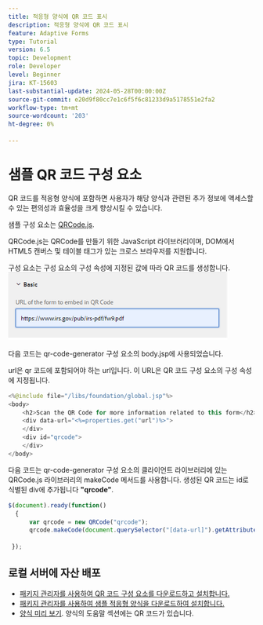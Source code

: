 ```yaml
---
title: 적응형 양식에 QR 코드 표시
description: 적응형 양식에 QR 코드 표시
feature: Adaptive Forms
type: Tutorial
version: 6.5
topic: Development
role: Developer
level: Beginner
jira: KT-15603
last-substantial-update: 2024-05-28T00:00:00Z
source-git-commit: e20d9f80cc7e1c6f5f6c81233d9a5178551e2fa2
workflow-type: tm+mt
source-wordcount: '203'
ht-degree: 0%

---
```


# 샘플 QR 코드 구성 요소

QR 코드를 적응형 양식에 포함하면 사용자가 해당 양식과 관련된 추가 정보에 액세스할 수 있는 편의성과 효율성을 크게 향상시킬 수 있습니다.

샘플 구성 요소는 [QRCode.js](https://davidshimjs.github.io/qrcodejs/).

QRCode.js는 QRCode를 만들기 위한 JavaScript 라이브러리이며, DOM에서 HTML5 캔버스 및 테이블 태그가 있는 크로스 브라우저를 지원합니다.

구성 요소는 구성 요소의 구성 속성에 지정된 값에 따라 QR 코드를 생성합니다.
![이미지](assets/qr-code-url.png)

다음 코드는 qr-code-generator 구성 요소의 body.jsp에 사용되었습니다.

url은 qr 코드에 포함되어야 하는 url입니다. 이 URL은 QR 코드 구성 요소의 구성 속성에 지정됩니다.

```java
<%@include file="/libs/foundation/global.jsp"%>
<body>
    <h2>Scan the QR Code for more information related to this form</h2>
    <div data-url="<%=properties.get("url")%>">
    </div>
    <div id="qrcode">
    </div>
</body>
```



다음 코드는 qr-code-generator 구성 요소의 클라이언트 라이브러리에 있는 QRCode.js 라이브러리의 makeCode 메서드를 사용합니다. 생성된 QR 코드는 id로 식별된 div에 추가됩니다 **&quot;qrcode&quot;**.

```javascript
$(document).ready(function()
  {
      var qrcode = new QRCode("qrcode");
      qrcode.makeCode(document.querySelector("[data-url]").getAttribute("data-url"));
      
 });
```

## 로컬 서버에 자산 배포

* [패키지 관리자를 사용하여 QR 코드 구성 요소를 다운로드하고 설치합니다.](assets/qrcode.zip)
* [패키지 관리자를 사용하여 샘플 적응형 양식을 다운로드하여 설치합니다.](assets/form-with-qr-code.zip)
* [양식 미리 보기](http://localhost:4502/content/dam/formsanddocuments/qrcode/w9form/jcr:content?wcmmode=disabled). 양식의 도움말 섹션에는 QR 코드가 있습니다.


